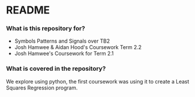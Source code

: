 # README

### What is this repository for?

- Symbols Patterns and Signals over TB2
- Josh Hamwee & Aidan Hood's Coursework Term 2.2
- Josh Hamwee's Coursework for Term 2.1

### What is covered in the repository?

We explore using python, the first coursework was using it to create a Least Squares Regression program.
